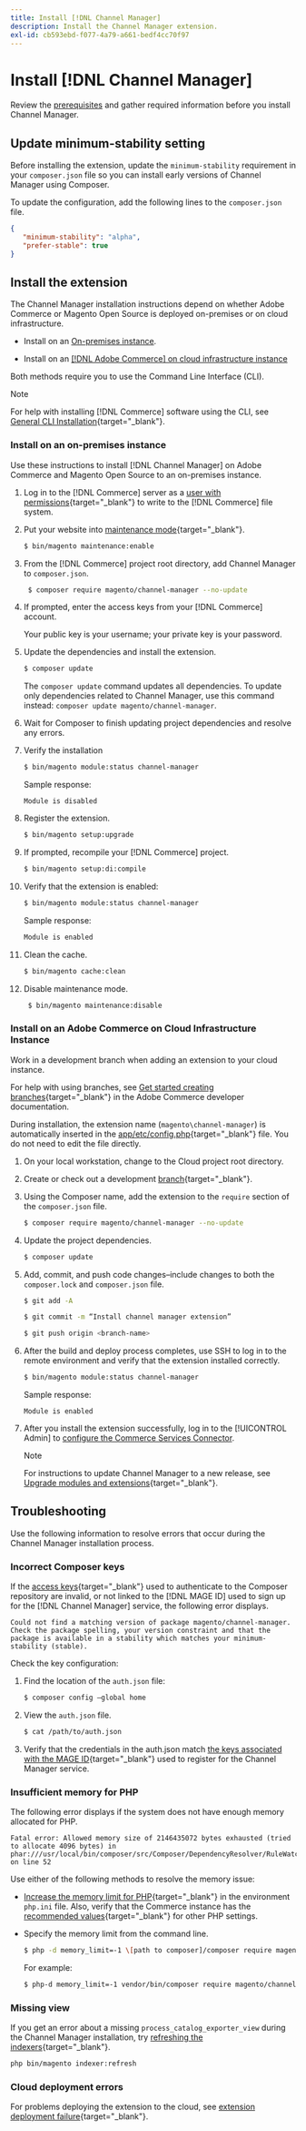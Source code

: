 ```yaml
---
title: Install [!DNL Channel Manager]
description: Install the Channel Manager extension.
exl-id: cb593ebd-f077-4a79-a661-bedf4cc70f97
---
```


# Install [!DNL Channel Manager]

Review the [prerequisites](onboard.md#prerequisites) and gather required information before you install Channel Manager.

## Update minimum-stability setting

Before installing the extension, update the `minimum-stability` requirement in your `composer.json` file so you can install early versions of Channel Manager using Composer.

To update the configuration, add the following lines to the `composer.json` file.

```json
{
   "minimum-stability": "alpha",
   "prefer-stable": true
}
```

## Install the extension

The Channel Manager installation instructions depend on whether Adobe Commerce or Magento Open Source is deployed on-premises or on cloud infrastructure.

- Install on an [On-premises instance](#install-on-an-on-premises-instance).

- Install on an [[!DNL Adobe Commerce] on cloud infrastructure instance](#install-adobe-commerce-on-cloud-infrastructure)

Both methods require you to use the Command Line Interface (CLI).

>[!NOTE]
>
>For help with installing [!DNL Commerce] software using the CLI, see [General CLI Installation](https://devdocs.magento.com/extensions/install/){target="_blank"}. 

### Install on an on-premises instance

Use these instructions to install [!DNL Channel Manager] on Adobe Commerce and Magento Open Source to an on-premises instance.

1. Log in to the [!DNL Commerce] server as a [user with permissions](https://devdocs.magento.com/guides/v2.4/install-gde/prereq/file-system-perms.html){target="_blank"} to write to the [!DNL Commerce] file system.

1. Put your website into [maintenance mode](https://devdocs.magento.com/guides/v2.4/install-gde/install/cli/install-cli-subcommands-maint.html){target="_blank"}.

   ```bash
   $ bin/magento maintenance:enable
   ```

1. From the [!DNL Commerce] project root directory, add Channel Manager to `composer.json`.

   ```bash 
    $ composer require magento/channel-manager --no-update
   ```

1. If prompted, enter the access keys from your [!DNL Commerce] account.

   Your public key is your username; your private key is your password.

1. Update the dependencies and install the extension.

   ```bash
   $ composer update
   ```

   The `composer update` command updates all dependencies. To update only dependencies related to Channel Manager, use this command instead: `composer update magento/channel-manager`.

1. Wait for Composer to finish updating project dependencies and resolve any errors.

1. Verify the installation

   ```bash
   $ bin/magento module:status channel-manager
   ```

   Sample response:
   
   ```terminal
   Module is disabled
   ```

1. Register the extension.
 
   ```bash
   $ bin/magento setup:upgrade
   ```

1. If prompted, recompile your [!DNL Commerce] project.

   ```bash
   $ bin/magento setup:di:compile
   ```

1. Verify that the extension is enabled:

   ```bash
   $ bin/magento module:status channel-manager
   ```

   Sample response:

   ```bash
   Module is enabled
   ```

1. Clean the cache.

   ```bash
   $ bin/magento cache:clean
   ```

1. Disable maintenance mode.

   ```bash
    $ bin/magento maintenance:disable
   ```

### Install on an Adobe Commerce on Cloud Infrastructure Instance

Work in a development branch when adding an extension to your cloud instance.

For help with using branches, see [Get started creating branches](https://devdocs.magento.com/cloud/env/environments-start.html#getstarted){target="_blank"} in the Adobe Commerce developer documentation.

During installation, the extension name (`magento\channel-manager`) is automatically inserted in the [app/etc/config.php](https://devdocs.magento.com/cloud/live/sens-data-over.html#configuration-data){target="_blank"} file. You do not need to edit the file directly.

1. On your local workstation, change to the Cloud project root directory.

1. Create or check out a development [branch](https://devdocs-beta.magento.com/cloud/env/environments-start.html#getstarted){target="_blank"}.

1. Using the Composer name, add the extension to the `require` section of the `composer.json` file.  

   ```bash  
   $ composer require magento/channel-manager --no-update
   ```
  
1. Update the project dependencies.

   ```bash
   $ composer update
   ```

1. Add, commit, and push code changes–include changes to both the `composer.lock` and `composer.json` file.

   ```bash
   $ git add -A
   ```

   ```bash
   $ git commit -m “Install channel manager extension” 
   ```

   ```bash
   $ git push origin <branch-name>
   ``` 
  
1. After the build and deploy process completes, use SSH to log in to the remote environment and verify that the extension installed correctly.

   ```bash
   $ bin/magento module:status channel-manager
   ```

   Sample response:

   ```terminal
   Module is enabled
   ```

1. After you install the extension successfully, log in to the [!UICONTROL Admin] to [configure the Commerce Services Connector](connect.md).

   >[!NOTE]
   >
   >For instructions to update Channel Manager to a new release, see [Upgrade modules and extensions](https://experienceleague.adobe.com/docs/commerce-operations/upgrade-guide/modules/upgrade.html){target="_blank"}.


## Troubleshooting

Use the following information to resolve errors that occur during the Channel Manager installation process.

### Incorrect Composer keys

If the [access keys](https://devdocs.magento.com/guides/v2.4/install-gde/prereq/connect-auth.html){target="_blank"} used to authenticate to the Composer repository are invalid, or not linked to the [!DNL MAGE ID] used to sign up for the [!DNL Channel Manager] service, the following error displays.  
  
```terminal
Could not find a matching version of package magento/channel-manager. Check the package spelling, your version constraint and that the package is available in a stability which matches your minimum-stability (stable).
```

Check the key configuration:

1. Find the location of the `auth.json` file:

   ```bash
   $ composer config –global home
   ```

1. View the `auth.json` file.

   ```bash
   $ cat /path/to/auth.json
   ```

1. Verify that the credentials in the auth.json match [the keys associated with the MAGE ID](https://devdocs.magento.com/guides/v2.4/install-gde/prereq/connect-auth.html){target="_blank"} used to register for the Channel Manager service.

### Insufficient memory for PHP

The following error displays if the system does not have enough memory allocated for PHP.

```terminal
Fatal error: Allowed memory size of 2146435072 bytes exhausted (tried to allocate 4096 bytes) in phar:///usr/local/bin/composer/src/Composer/DependencyResolver/RuleWatchGraph.php on line 52
```

Use either of the following methods to resolve the memory issue:

- [Increase the memory limit for PHP](https://devdocs.magento.com/cloud/project/magento-app-php-ini.html#increase-php-memory-limit){target="_blank"} in the environment `php.ini` file. Also, verify that the Commerce instance has the [recommended values](https://devdocs.magento.com/guides/v2.4/install-gde/prereq/php-settings.html){target="_blank"} for other PHP settings.

- Specify the memory limit from the command line.

  ```bash
  $ php -d memory_limit=-1 \[path to composer]/composer require magento/payment-services.
  ```

  For example:  
  
  ```bash
  $ php-d memory_limit=-1 vendor/bin/composer require magento/channel-manager
  ```

### Missing view

If you get an error about a missing `process_catalog_exporter_view` during the Channel Manager installation, try [refreshing the indexers](https://devdocs.magento.com/guides/v2.4/config-guide/cli/config-cli-subcommands-index.html#config-cli-subcommands-index-reindex){target="_blank"}.

```bash
php bin/magento indexer:refresh
```

### Cloud deployment errors

For problems deploying the extension to the cloud, see [extension deployment failure](https://devdocs.magento.com/cloud/trouble/trouble_comp-deploy-fail.html){target="_blank"}.
